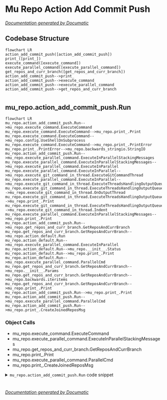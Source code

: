 # Mu Repo Action Add Commit Push

[_Documentation generated by Documatic_](https://www.documatic.com)

<!---Documatic-section-Codebase Structure-start--->
## Codebase Structure

<!---Documatic-block-system_architecture-start--->
```mermaid
flowchart LR
action_add_commit_push([action_add_commit_push])
print_([print_])
execute_command([execute_command])
execute_parallel_command([execute_parallel_command])
get_repos_and_curr_branch([get_repos_and_curr_branch])
action_add_commit_push-->print_
action_add_commit_push-->execute_command
action_add_commit_push-->execute_parallel_command
action_add_commit_push-->get_repos_and_curr_branch
```
<!---Documatic-block-system_architecture-end--->

# #
<!---Documatic-section-Codebase Structure-end--->

<!---Documatic-section-mu_repo.action_add_commit_push.Run-start--->
## mu_repo.action_add_commit_push.Run

<!---Documatic-section-Run-start--->
```mermaid
flowchart LR
mu_repo.action_add_commit_push.Run-->mu_repo.execute_command.ExecuteCommand
mu_repo.execute_command.ExecuteCommand-->mu_repo.print_.Print
mu_repo.execute_command.ExecuteCommand-->mu_repo.config.UseShellOnSubprocess
mu_repo.execute_command.ExecuteCommand-->mu_repo.print_.PrintError
mu_repo.print_.PrintError-->mu_repo.backwards_stringio.StringIO
mu_repo.action_add_commit_push.Run-->mu_repo.execute_parallel_command.ExecuteInParallelStackingMessages
mu_repo.execute_parallel_command.ExecuteInParallelStackingMessages-->mu_repo.execute_parallel_command.ExecuteInParallel
mu_repo.execute_parallel_command.ExecuteInParallel-->mu_repo.execute_git_command_in_thread.ExecuteGitCommandThread
mu_repo.execute_parallel_command.ExecuteInParallel-->mu_repo.execute_git_command_in_thread.ExecuteThreadsHandlingOutputQueue
mu_repo.execute_git_command_in_thread.ExecuteThreadsHandlingOutputQueue-->mu_repo.execute_git_command_in_thread.OnOutputThread
mu_repo.execute_git_command_in_thread.ExecuteThreadsHandlingOutputQueue-->mu_repo.print_.Print
mu_repo.execute_git_command_in_thread.ExecuteThreadsHandlingOutputQueue-->mu_repo.execute_git_command_in_thread.Indent
mu_repo.execute_parallel_command.ExecuteInParallelStackingMessages-->mu_repo.print_.Print
mu_repo.action_add_commit_push.Run-->mu_repo.get_repos_and_curr_branch.GetReposAndCurrBranch
mu_repo.get_repos_and_curr_branch.GetReposAndCurrBranch-->mu_repo.action_default.Run
mu_repo.action_default.Run-->mu_repo.execute_parallel_command.ExecuteInParallel
mu_repo.action_default.Run-->mu_repo.__init__.Status
mu_repo.action_default.Run-->mu_repo.print_.Print
mu_repo.action_default.Run-->mu_repo.execute_parallel_command.ParallelCmd
mu_repo.get_repos_and_curr_branch.GetReposAndCurrBranch-->mu_repo.__init__.Params
mu_repo.get_repos_and_curr_branch.GetReposAndCurrBranch-->mu_repo.backwards.iteritems
mu_repo.get_repos_and_curr_branch.GetReposAndCurrBranch-->mu_repo.print_.Print
mu_repo.action_add_commit_push.Run-->mu_repo.print_.Print
mu_repo.action_add_commit_push.Run-->mu_repo.execute_parallel_command.ParallelCmd
mu_repo.action_add_commit_push.Run-->mu_repo.print_.CreateJoinedReposMsg
```

### Object Calls

* mu_repo.execute_command.ExecuteCommand
* mu_repo.execute_parallel_command.ExecuteInParallelStackingMessages
* mu_repo.get_repos_and_curr_branch.GetReposAndCurrBranch
* mu_repo.print_.Print
* mu_repo.execute_parallel_command.ParallelCmd
* mu_repo.print_.CreateJoinedReposMsg

<!---Documatic-block-mu_repo.action_add_commit_push.Run-start--->
<details>
	<summary><code>mu_repo.action_add_commit_push.Run</code> code snippet</summary>

```python
def Run(params, add, commit, push):
    from .print_ import Print, CreateJoinedReposMsg
    args = params.args[1:]
    if push:
        force_push = False
        for force_flag in ('--force', '-f'):
            if force_flag in args:
                args.remove(force_flag)
                force_push = True
    if commit and (not args):
        git = params.config.git
        from mu_repo.execute_command import ExecuteCommand
        output = ExecuteCommand([git] + 'config --get-regexp editor'.split(), '.', return_stdout=True)
        editors = []
        for line in output.splitlines():
            if line.startswith(b'core.editor '):
                line = line[len(b'core.editor '):]
                editors.append(line)
        if not editors:
            Print('Message for commit is required for git add -A & git commit -m command (or git core.editor must be configured).')
            return
        else:
            import tempfile
            import subprocess
            with tempfile.NamedTemporaryFile(delete=False, suffix='.txt') as f:
                f.write(b'\n\n')
                f.write(b'# Please enter the commit message for your changes. Lines starting\n')
                f.write(b'# with "#" will be ignored, and an empty message aborts the commit.\n')
            import sys
            args = editors[0].decode(sys.getfilesystemencoding())
            if sys.platform == 'win32':
                args = args.replace(u"'", u'"')
            args += u' '
            filename = f.name
            if isinstance(filename, bytes):
                filename = filename.decode(sys.getfilesystemencoding())
            args += filename
            if hasattr(subprocess, 'run'):
                subprocess.run(args)
            else:
                subprocess.call(args)
            with open(f.name, 'r') as stream:
                lines = [x for x in stream.read().strip().splitlines() if not x.startswith('#')]
            contents = '\n'.join(lines)
            import os
            os.remove(f.name)
            if not contents:
                Print('Commit message not provided. Commit aborted.')
                return
            else:
                args = [contents]
    from .execute_parallel_command import ParallelCmd, ExecuteInParallelStackingMessages
    serial = params.config.serial
    if add:
        commands = [ParallelCmd(repo, [params.config.git, 'add', '-A']) for repo in params.config.repos]
        ExecuteInParallelStackingMessages(commands, lambda output: not output.stdout.strip(), lambda repos: Print(CreateJoinedReposMsg('Executed "git add -A" in:', repos)), serial=serial)
    if commit:
        commit_msg = ' '.join(args)
        commands = [ParallelCmd(repo, [params.config.git, 'commit', '-m', commit_msg]) for repo in params.config.repos]
        ExecuteInParallelStackingMessages(commands, lambda output: 'nothing to commit (working directory clean)' in output.stdout, lambda repos: Print(CreateJoinedReposMsg('Nothing to commit at:', repos)), serial=serial)
    if push:
        from .get_repos_and_curr_branch import GetReposAndCurrBranch
        repos_and_curr_branch = GetReposAndCurrBranch(params)
        if force_push:
            force_args = ['--force']
        else:
            force_args = []
        commands = [ParallelCmd(repo, [params.config.git, 'push', 'origin', branch] + force_args) for (repo, branch) in repos_and_curr_branch]
        ExecuteInParallelStackingMessages(commands, lambda output: not output.stdout.strip() and output.stderr.strip() == 'Everything up-to-date', lambda repos: Print(CreateJoinedReposMsg('Up-to-date:', repos)), serial=serial)
```
</details>
<!---Documatic-block-mu_repo.action_add_commit_push.Run-end--->
<!---Documatic-section-Run-end--->

# #
<!---Documatic-section-mu_repo.action_add_commit_push.Run-end--->

[_Documentation generated by Documatic_](https://www.documatic.com)